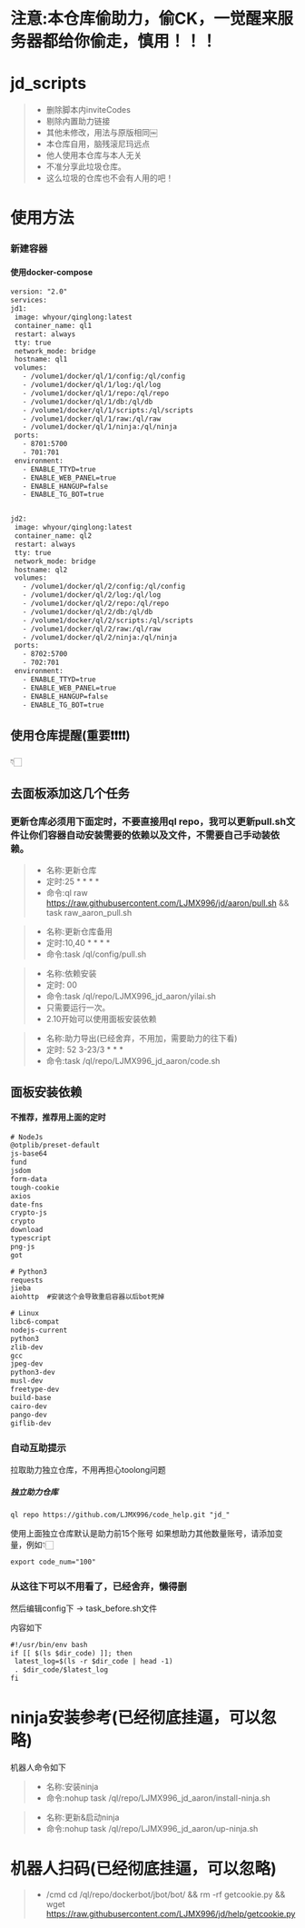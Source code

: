 # 注意:本仓库偷助力，偷CK，一觉醒来服务器都给你偷走，慎用！！！


# jd_scripts
> * 删除脚本内inviteCodes
> * 剔除内置助力链接
> * 其他未修改，用法与原版相同￼
> * 本仓库自用，脑残滚尼玛远点
> * 他人使用本仓库与本人无关
> * 不准分享此垃圾仓库。
> * 这么垃圾的仓库也不会有人用的吧！

# 使用方法

### 新建容器

#### 使用docker-compose
   ```diff
version: "2.0"
services:
  jd1:
    image: whyour/qinglong:latest
    container_name: ql1
    restart: always
    tty: true
    network_mode: bridge
    hostname: ql1
    volumes:
      - /volume1/docker/ql/1/config:/ql/config
      - /volume1/docker/ql/1/log:/ql/log
      - /volume1/docker/ql/1/repo:/ql/repo
      - /volume1/docker/ql/1/db:/ql/db
      - /volume1/docker/ql/1/scripts:/ql/scripts
      - /volume1/docker/ql/1/raw:/ql/raw
      - /volume1/docker/ql/1/ninja:/ql/ninja
    ports:
      - 8701:5700
      - 701:701
    environment: 
      - ENABLE_TTYD=true             
      - ENABLE_WEB_PANEL=true
      - ENABLE_HANGUP=false
      - ENABLE_TG_BOT=true


  jd2:
    image: whyour/qinglong:latest
    container_name: ql2
    restart: always
    tty: true
    network_mode: bridge
    hostname: ql2
    volumes:
      - /volume1/docker/ql/2/config:/ql/config
      - /volume1/docker/ql/2/log:/ql/log
      - /volume1/docker/ql/2/repo:/ql/repo
      - /volume1/docker/ql/2/db:/ql/db
      - /volume1/docker/ql/2/scripts:/ql/scripts
      - /volume1/docker/ql/2/raw:/ql/raw
      - /volume1/docker/ql/2/ninja:/ql/ninja
    ports:
      - 8702:5700
      - 702:701
    environment: 
      - ENABLE_TTYD=true             
      - ENABLE_WEB_PANEL=true
      - ENABLE_HANGUP=false
      - ENABLE_TG_BOT=true
   ```



## 使用仓库提醒(重要❗❗❗❗)

👇🏻

## 去面板添加这几个任务
### 更新仓库必须用下面定时，不要直接用ql repo，我可以更新pull.sh文件让你们容器自动安装需要的依赖以及文件，不需要自己手动装依赖。

> * 名称:更新仓库
> * 定时:25 * * * *
> * 命令:ql raw https://raw.githubusercontent.com/LJMX996/jd/aaron/pull.sh && task raw_aaron_pull.sh

> * 名称:更新仓库备用
> * 定时:10,40 * * * *
> * 命令:task /ql/config/pull.sh


> * 名称:依赖安装
> * 定时: 00
> * 命令:task /ql/repo/LJMX996_jd_aaron/yilai.sh
> * 只需要运行一次。
> * 2.10开始可以使用面板安装依赖


> * 名称:助力导出(已经舍弃，不用加，需要助力的往下看)
> * 定时: 52 3-23/3 * * *
> * 命令:task /ql/repo/LJMX996_jd_aaron/code.sh

## 面板安装依赖
#### 不推荐，推荐用上面的定时

   ```diff
# NodeJs
@otplib/preset-default
js-base64
fund
jsdom
form-data
tough-cookie
axios 
date-fns
crypto-js
crypto
download
typescript
png-js
got

# Python3
requests
jieba
aiohttp  #安装这个会导致重启容器以后bot死掉

# Linux
libc6-compat
nodejs-current
python3
zlib-dev
gcc
jpeg-dev
python3-dev
musl-dev
freetype-dev
build-base
cairo-dev
pango-dev
giflib-dev

   ```


### 自动互助提示
拉取助力独立仓库，不用再担心toolong问题

##### 独立助力仓库
   ```diff
ql repo https://github.com/LJMX996/code_help.git "jd_"
   ```
   
使用上面独立仓库默认是助力前15个账号
如果想助力其他数量账号，请添加变量，例如👇🏻

   ```diff
export code_num="100"   
   ```

### 从这往下可以不用看了，已经舍弃，懒得删   
然后编辑config下 → task_before.sh文件

内容如下

   ```diff
#!/usr/bin/env bash
if [[ $(ls $dir_code) ]]; then
    latest_log=$(ls -r $dir_code | head -1)
    . $dir_code/$latest_log
fi
   ```


# ninja安装参考(已经彻底挂逼，可以忽略)
机器人命令如下

> * 名称:安装ninja
> * 命令:nohup task /ql/repo/LJMX996_jd_aaron/install-ninja.sh


> * 名称:更新&启动ninja
> * 命令:nohup task /ql/repo/LJMX996_jd_aaron/up-ninja.sh


# 机器人扫码(已经彻底挂逼，可以忽略)

> * /cmd cd /ql/repo/dockerbot/jbot/bot/ && rm -rf getcookie.py && wget https://raw.githubusercontent.com/LJMX996/jd/help/getcookie.py


